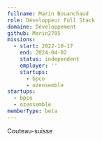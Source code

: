 ```yaml
---
fullname: Marin Bouanchaud
role: Développeur Full Stack
domaine: Développement
github: Marin2705
missions:
  - start: 2022-10-17
    end: 2024-04-02
    status: independent
    employer: ''
    startups:
      - bpco
      - ozensemble
startups:
  - bpco
  - ozensemble
memberType: beta
---
```

Couteau-suisse